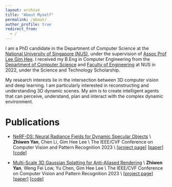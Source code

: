 ```yaml
---
layout: archive
title: "About Myself"
permalink: /about/
author_profile: true
redirect_from:
  - /
---
```


I am a PhD candidate in the Department of Computer Science at the [National University of Singapore (NUS)](https://nus.edu.sg/), under the supervision of [Assoc Prof Lee Gim Hee](https://www.comp.nus.edu.sg/~leegh/).
I received my B.Eng in Computer Engineering from the [Department of Computer Science](https://www.comp.nus.edu.sg/cs/) and 
[Faculty of Engineering](https://www.nus.edu.sg/nusbulletin/ay202122/programmes/faculty-of-engineering/) at NUS in 2022, under the Science and Technology Scholarship. 

My research interests lie in the intersection between 3D computer vision and deep learning. I am particularly interested in reconstructing and understanding 3D dynamic scenes.
My aim is to create intelligent agents that can perceive, understand, plan and interact with the complex dynamic environment. 


# Publications

- [NeRF-DS: Neural Radiance Fields for Dynamic Specular Objects](https://github.com/JokerYan/NeRF-DS) \\
**Zhiwen Yan**, Chen Li, Gim Hee Lee \\
The IEEE/CVF Conference on Computer Vision and Pattern Recognition 2023 \\
\[[project page](https://jokeryan.github.io/projects/nerf-ds/)\] \[[paper](https://arxiv.org/abs/2303.14435)\] \[[code](https://github.com/JokerYan/NeRF-DS)\]

- [Multi-Scale 3D Gaussian Splatting for Anti-Aliased Rendering](https://jokeryan.github.io/projects/ms-gs/) \\
**Zhiwen Yan**, Weng Fei Low, Yu Chen, Gim Hee Lee \\
The IEEE/CVF Conference on Computer Vision and Pattern Recognition 2023 \\
\[[project page](https://jokeryan.github.io/projects/ms-gs/)\] \[[paper](https://arxiv.org/abs/2311.17089)\] \[[code](https://github.com/JokerYan/MS-GS/tree/main)\]

